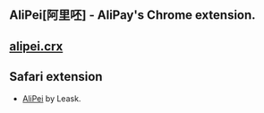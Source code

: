 AliPei[阿里呸] - AliPay's Chrome extension.
----------------------------------

## [alipei.crx](http://d.pr/f/HfAL)

## Safari extension
  - [AliPei](https://github.com/Leask/AliPei) by Leask.
